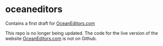 # oceaneditors
Contains a first draft for [OceanEditors.com](https://oceaneditors.com/)

This repo is no longer being updated. The code for the live version of the website [OceanEditors.com](https://oceaneditors.com/) is not on Github.
